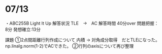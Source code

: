# 07/13

・ABC255B Light It Up
解答状況 TLE　→　AC 
解答時間 40分over 
問題把握：8分 発想確立:13分

課題
➀2点間距離行列作成について
内積 → 対角成分取得　だとTLEになった。np.linalg.norm(1-2)でACできた。
➁行列のaxisについて再び整理

